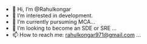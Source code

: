 - 👋 Hi, I’m @Rahulkongar
- 👀 I’m interested in development.
- 🌱 I’m currently pursuming MCA...
- 💞️ I’m looking to become an SDE or SRE ...
- 📫 How to reach me: rahulkongar971@gmail.com ...

<!---
Rahulkongar/Rahulkongar is a ✨ special ✨ repository because its `README.md` (this file) appears on your GitHub profile.
You can click the Preview link to take a look at your changes.
--->
